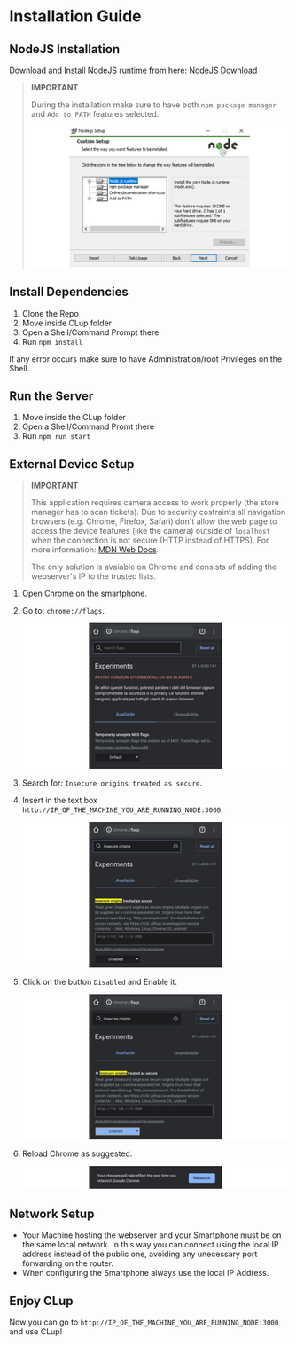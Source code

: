 # Installation Guide

## NodeJS Installation

Download and Install NodeJS runtime from here: [NodeJS Download](https://nodejs.org/en/)

>**IMPORTANT**
>
>During the installation make sure to have both `npm package manager` and `Add to PATH` features selected.
>
>![Installer screenshot](assets/installer_screen.jpg)

## Install Dependencies
1. Clone the Repo
2. Move inside CLup folder
3. Open a Shell/Command Prompt there
4. Run `npm install`

If any error occurs make sure to have Administration/root Privileges on the Shell.

## Run the Server
1. Move inside the CLup folder
2. Open a Shell/Command Promt there
3. Run `npm run start`
   
## External Device Setup
>**IMPORTANT**
> 
> This application requires camera access to work properly (the store manager has to scan tickets). Due to security costraints all navigation browsers (e.g. Chrome, Firefox, Safari) don't allow the web page to access the device features (like the camera) outside of `localhost` when the connection is not secure (HTTP instead of HTTPS). For more information: [MDN Web Docs](https://developer.mozilla.org/en-US/docs/Web/Security/Secure_Contexts).
>
>The only solution is avaiable on Chrome and consists of adding the webserver's IP to the trusted lists.

1. Open Chrome on the smartphone.
   
2. Go to: `chrome://flags`. 
   
   ![Installer screenshot](assets/chrome_screen_1.jpg)
   
3. Search for: `Insecure origins treated as secure`.
   
4. Insert in the text box `http://IP_OF_THE_MACHINE_YOU_ARE_RUNNING_NODE:3000`.
   
   ![Installer screenshot](assets/chrome_disable.jpg)

5. Click on the button `Disabled` and Enable it. 
   
   ![Installer screenshot](assets/chrome_enable.jpg)

6. Reload Chrome as suggested. 
   
   ![Installer screenshot](assets/reload_chrome.jpg)

## Network Setup
* Your Machine hosting the webserver and your Smartphone must be on the same local network. In this way you can connect using the local IP address instead of the public one, avoiding any unecessary port forwarding on the router.
* When configuring the Smartphone always use the local IP Address.

## Enjoy CLup
Now you can go to `http://IP_OF_THE_MACHINE_YOU_ARE_RUNNING_NODE:3000` and use CLup!